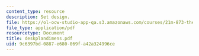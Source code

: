 ```yaml
---
content_type: resource
description: Set design.
file: https://ol-ocw-studio-app-qa.s3.amazonaws.com/courses/21m-873-theater-arts-topics-fall-2004-january-iap-2005/9c6397bd0887e680069fa42a324996ce_deskplandimens.pdf
file_type: application/pdf
resourcetype: Document
title: deskplandimens.pdf
uid: 9c6397bd-0887-e680-069f-a42a324996ce
---
```

